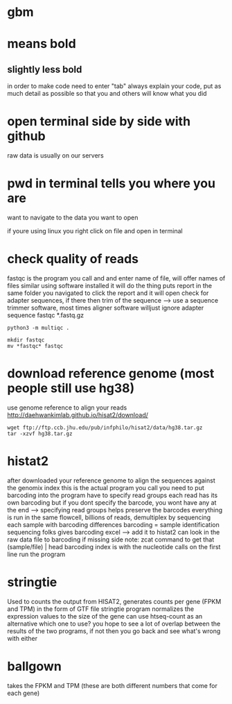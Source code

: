 # gbm
# means bold
## slightly less bold
in order to make code need to enter "tab"
always explain your code, put as much detail as possible so that you and others will know what you did
    
 # open terminal side by side with github   
 raw data is usually on our servers
 # pwd in terminal tells you where you are
 want to navigate to the data you want to open

 
 if youre using linux you right click on file and open in terminal
 
# check quality of reads
fastqc is the program you call and and enter name of file, will offer names of files similar  using software installed it will do the thing
puts report in the same folder you navigated to
click the report and it will open
check for adapter sequences, if there then trim of the sequence --> use a sequence trimmer software, most times aligner software willjust ignore adapter sequence 
    fastqc *.fastq.gz 

    python3 -m multiqc . 

    mkdir fastqc
    mv *fastqc* fastqc

 # download reference genome (most people still use hg38)
 use genome reference to align your reads
 http://daehwankimlab.github.io/hisat2/download/
 
    wget ftp://ftp.ccb.jhu.edu/pub/infphilo/hisat2/data/hg38.tar.gz
    tar -xzvf hg38.tar.gz

 # histat2
after downloaded your reference genome
to align the sequences against the genomix index 
this is the actual program you call
you need to put barcoding into the program
have to specify read groups
each read has its own barcoding but if you dont specify the barcode, you wont have any at the end --> specifying read groups helps preserve the barcodes
everything is run in the same flowcell, billions of reads, demultiplex by sequencing each sample with barcoding differences
barcoding = sample identification
sequencing folks gives barcoding excel --> add it to histat2
can look in the raw data file to barcoding if missing 
side note: zcat command to get that (sample/file) | head
barcoding index is with the nucleotide calls on the first line
run the program

# stringtie
Used to counts the output from HISAT2, generates counts per gene (FPKM and TPM)
in the form of GTF file 
stringtie program normalizes the expression values to the size of the gene
can use htseq-count as an alternative 
which one to use? you hope to see a lot of overlap between the results of the two programs, if not then you go back and see what's wrong with either 

# ballgown
takes the FPKM and TPM (these are both different numbers that come for each gene)


        
   
        
    
